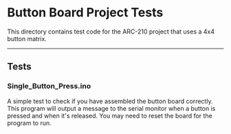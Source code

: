 # Button Board Project Tests

This directory contains test code for the ARC-210 project that uses a 4x4 button matrix.

---

## Tests

### Single_Button_Press.ino
A simple test to check if you have assembled the button board correctly. This program will output a message to the serial monitor when a button is pressed and when it's released. You may need to reset the board for the program to run.